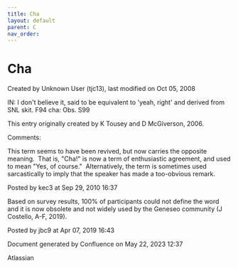 ```yaml
---
title: Cha
layout: default
parent: C
nav_order:
---
```


# Cha

Created by  Unknown User (tjc13), last modified on Oct 05, 2008

IN: I don't believe it, said to be equivalent to 'yeah, right' and derived from SNL skit. F94 cha: Obs. S99

This entry originally created by K Tousey and D McGiverson, 2006.

Comments:

This term seems to have been revived, but now carries the opposite meaning.  That is, &quot;Cha!&quot; is now a term of enthusiastic agreement, and used to mean &quot;Yes, of course.&quot;  Alternatively, the term is sometimes used sarcastically to imply that the speaker has made a too-obvious remark.  

Posted by kec3 at Sep 29, 2010 16:37

Based on survey results, 100% of participants could not define the word and it is now obsolete and not widely used by the Geneseo community (J Costello, A-F, 2019).

Posted by jbc9 at Apr 07, 2019 16:43

Document generated by Confluence on May 22, 2023 12:37

Atlassian
